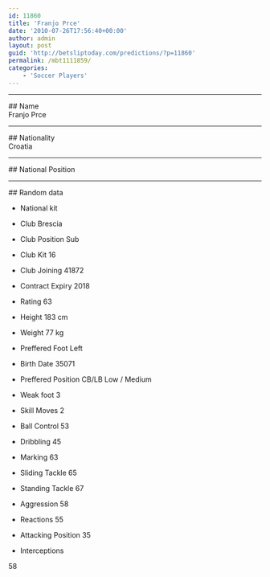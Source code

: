```yaml
---
id: 11860
title: 'Franjo Prce'
date: '2010-07-26T17:56:40+00:00'
author: admin
layout: post
guid: 'http://betsliptoday.com/predictions/?p=11860'
permalink: /mbt1111859/
categories:
    - 'Soccer Players'
---
```


- - - - - -

\## Name  
 Franjo Prce

- - - - - -

\## Nationality  
 Croatia

- - - - - -

\## National Position

- - - - - -

\## Random data

- National kit
- Club
 Brescia

- Club Position
 Sub

- Club Kit
 16

- Club Joining
 41872

- Contract Expiry
 2018

- Rating
 63

- Height
 183 cm

- Weight
 77 kg

- Preffered Foot
 Left

- Birth Date
 35071

- Preffered Position
 CB/LB Low / Medium

- Weak foot
 3

- Skill Moves
 2

- Ball Control
 53

- Dribbling
 45

- Marking
 63

- Sliding Tackle
 65

- Standing Tackle
 67

- Aggression
 58

- Reactions
 55

- Attacking Position
 35

- Interceptions

 58